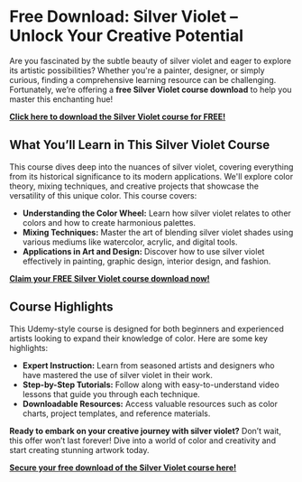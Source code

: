 # Free Download: Silver Violet – Unlock Your Creative Potential

Are you fascinated by the subtle beauty of silver violet and eager to explore its artistic possibilities? Whether you're a painter, designer, or simply curious, finding a comprehensive learning resource can be challenging. Fortunately, we’re offering a **free Silver Violet course download** to help you master this enchanting hue!

[**Click here to download the Silver Violet course for FREE!**](https://udemywork.com/silver-violet)

## What You’ll Learn in This Silver Violet Course

This course dives deep into the nuances of silver violet, covering everything from its historical significance to its modern applications. We'll explore color theory, mixing techniques, and creative projects that showcase the versatility of this unique color. This course covers:

*   **Understanding the Color Wheel:** Learn how silver violet relates to other colors and how to create harmonious palettes.
*   **Mixing Techniques:** Master the art of blending silver violet shades using various mediums like watercolor, acrylic, and digital tools.
*   **Applications in Art and Design:** Discover how to use silver violet effectively in painting, graphic design, interior design, and fashion.

[**Claim your FREE Silver Violet course download now!**](https://udemywork.com/silver-violet)

## Course Highlights

This Udemy-style course is designed for both beginners and experienced artists looking to expand their knowledge of color. Here are some key highlights:

*   **Expert Instruction:** Learn from seasoned artists and designers who have mastered the use of silver violet in their work.
*   **Step-by-Step Tutorials:** Follow along with easy-to-understand video lessons that guide you through each technique.
*   **Downloadable Resources:** Access valuable resources such as color charts, project templates, and reference materials.

**Ready to embark on your creative journey with silver violet?** Don’t wait, this offer won’t last forever! Dive into a world of color and creativity and start creating stunning artwork today.

[**Secure your free download of the Silver Violet course here!**](https://udemywork.com/silver-violet)
